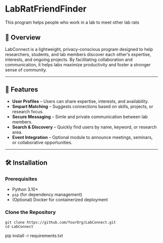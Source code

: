# LabRatFriendFinder
This program helps people who work in a lab to meet other lab rats

## 📌 Overview  
LabConnect is a lightweight, privacy-conscious program designed to help researchers, students, and lab members discover each other’s expertise, interests, and ongoing projects. By facilitating collaboration and communication, it helps labs maximize productivity and foster a stronger sense of community.

---

## 🚀 Features  
- **User Profiles** – Users can share expertise, interests, and availability.  
- **Smpart Matching** – Suggests connections based on skills, projects, or research focus.  
- **Secure Messaging** – Simle and private communication between lab members.  
- **Search & Discovery** – Quickly find users by name, keyword, or research area.  
- **Event Integration** – Optional module to announce meetings, seminars, or collaborative opportunities.  

---

## 🛠️ Installation  

### Prerequisites  
- Python 3.10+  
- `pip` (for dependency management)  
- (Optional) Docker for containerized deployment  

### Clone the Repository  
```
git clone https://github.com/YourOrg/LabConnect.git
cd LabConnect

```
pip install -r requirements.txt
